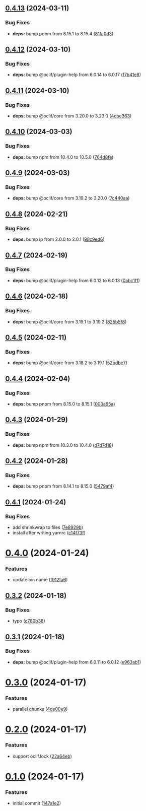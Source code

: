 ## [0.4.13](https://github.com/oclif/test-plugin-generator/compare/0.4.12...0.4.13) (2024-03-11)


### Bug Fixes

* **deps:** bump pnpm from 8.15.1 to 8.15.4 ([81fa0d3](https://github.com/oclif/test-plugin-generator/commit/81fa0d3396b1f4a0839369338689bea4cfc46caf))



## [0.4.12](https://github.com/oclif/test-plugin-generator/compare/0.4.11...0.4.12) (2024-03-10)


### Bug Fixes

* **deps:** bump @oclif/plugin-help from 6.0.14 to 6.0.17 ([f7b41e8](https://github.com/oclif/test-plugin-generator/commit/f7b41e8cf0d3503abf8299617b10a0710b4b6403))



## [0.4.11](https://github.com/oclif/test-plugin-generator/compare/0.4.10...0.4.11) (2024-03-10)


### Bug Fixes

* **deps:** bump @oclif/core from 3.20.0 to 3.23.0 ([4cbe363](https://github.com/oclif/test-plugin-generator/commit/4cbe3631cfa752aafae475db9ae7645f7d826648))



## [0.4.10](https://github.com/oclif/test-plugin-generator/compare/0.4.9...0.4.10) (2024-03-03)


### Bug Fixes

* **deps:** bump npm from 10.4.0 to 10.5.0 ([764d8fe](https://github.com/oclif/test-plugin-generator/commit/764d8fe017385d66a8e7b0b7e7626afb3aa65d95))



## [0.4.9](https://github.com/oclif/test-plugin-generator/compare/0.4.8...0.4.9) (2024-03-03)


### Bug Fixes

* **deps:** bump @oclif/core from 3.19.2 to 3.20.0 ([7c440aa](https://github.com/oclif/test-plugin-generator/commit/7c440aab2a9aa68141b282c85502b24bed38010f))



## [0.4.8](https://github.com/oclif/test-plugin-generator/compare/0.4.7...0.4.8) (2024-02-21)


### Bug Fixes

* **deps:** bump ip from 2.0.0 to 2.0.1 ([98c9ed6](https://github.com/oclif/test-plugin-generator/commit/98c9ed6964ee5221417f9634b26bf8c0cd9a0769))



## [0.4.7](https://github.com/oclif/test-plugin-generator/compare/0.4.6...0.4.7) (2024-02-19)


### Bug Fixes

* **deps:** bump @oclif/plugin-help from 6.0.12 to 6.0.13 ([0abc1f1](https://github.com/oclif/test-plugin-generator/commit/0abc1f1e244ec17246e74a42aac22d576e2252ad))



## [0.4.6](https://github.com/oclif/test-plugin-generator/compare/0.4.5...0.4.6) (2024-02-18)


### Bug Fixes

* **deps:** bump @oclif/core from 3.19.1 to 3.19.2 ([825b5f8](https://github.com/oclif/test-plugin-generator/commit/825b5f846e805cc704005a0b1c9fa5ef6acb5cc6))



## [0.4.5](https://github.com/oclif/test-plugin-generator/compare/0.4.4...0.4.5) (2024-02-11)


### Bug Fixes

* **deps:** bump @oclif/core from 3.18.2 to 3.19.1 ([52bdbe7](https://github.com/oclif/test-plugin-generator/commit/52bdbe7cc69068ac7c39a906c3434899cffc4844))



## [0.4.4](https://github.com/oclif/test-plugin-generator/compare/0.4.3...0.4.4) (2024-02-04)


### Bug Fixes

* **deps:** bump pnpm from 8.15.0 to 8.15.1 ([003a65a](https://github.com/oclif/test-plugin-generator/commit/003a65ab4b89ca23cbd71a89549b094c322aab13))



## [0.4.3](https://github.com/oclif/test-plugin-generator/compare/0.4.2...0.4.3) (2024-01-29)


### Bug Fixes

* **deps:** bump npm from 10.3.0 to 10.4.0 ([d7d7d18](https://github.com/oclif/test-plugin-generator/commit/d7d7d186d06595b74704c0478858c3e5bbf0088d))



## [0.4.2](https://github.com/oclif/test-plugin-generator/compare/0.4.1...0.4.2) (2024-01-28)


### Bug Fixes

* **deps:** bump pnpm from 8.14.1 to 8.15.0 ([5479af4](https://github.com/oclif/test-plugin-generator/commit/5479af4e095a5aa212fbffde37a1d482c6716726))



## [0.4.1](https://github.com/oclif/test-plugin-generator/compare/0.4.0...0.4.1) (2024-01-24)


### Bug Fixes

* add shrinkwrap to files ([7e8929b](https://github.com/oclif/test-plugin-generator/commit/7e8929be54f1835cc97ad46ae9f640ad121b5221))
* install after writing yarnrc ([c14f73f](https://github.com/oclif/test-plugin-generator/commit/c14f73f32177c96047c8451ad1f2e1002e4c682b))



# [0.4.0](https://github.com/oclif/test-plugin-generator/compare/0.3.2...0.4.0) (2024-01-24)


### Features

* update bin name ([f912fa6](https://github.com/oclif/test-plugin-generator/commit/f912fa6880cb3b8f9892b92a1424d986dabd16f6))



## [0.3.2](https://github.com/oclif/test-plugin-generator/compare/0.3.1...0.3.2) (2024-01-18)


### Bug Fixes

* typo ([c780b38](https://github.com/oclif/test-plugin-generator/commit/c780b38a2533c67a15ae26faa10c2461da6fc8c0))



## [0.3.1](https://github.com/oclif/test-plugin-generator/compare/0.3.0...0.3.1) (2024-01-18)


### Bug Fixes

* **deps:** bump @oclif/plugin-help from 6.0.11 to 6.0.12 ([e963ab1](https://github.com/oclif/test-plugin-generator/commit/e963ab1be344c9ab1715927fa3e31aa319efc7dc))



# [0.3.0](https://github.com/oclif/test-plugin-generator/compare/0.2.0...0.3.0) (2024-01-17)


### Features

* parallel chunks ([4de00e9](https://github.com/oclif/test-plugin-generator/commit/4de00e9b1ea65808f1be95b69bcdd3c13e00b067))



# [0.2.0](https://github.com/oclif/test-plugin-generator/compare/0.1.0...0.2.0) (2024-01-17)


### Features

* support oclif.lock ([22a64eb](https://github.com/oclif/test-plugin-generator/commit/22a64eb11df3062687a2c9defab8775888796e5a))



# [0.1.0](https://github.com/oclif/test-plugin-generator/compare/147a1e23717541c5c22f3d82afafaf8c1494e2ab...0.1.0) (2024-01-17)


### Features

* initial commit ([147a1e2](https://github.com/oclif/test-plugin-generator/commit/147a1e23717541c5c22f3d82afafaf8c1494e2ab))



